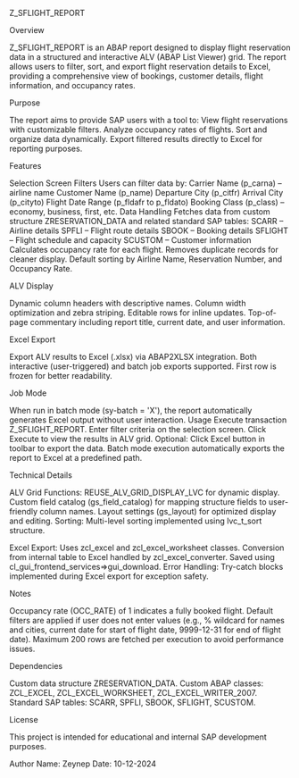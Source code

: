 Z_SFLIGHT_REPORT

Overview

Z_SFLIGHT_REPORT is an ABAP report designed to display flight reservation data in a structured and interactive ALV (ABAP List Viewer) grid. The report allows users to filter, sort, and export flight reservation details to Excel, providing a comprehensive view of bookings, customer details, flight information, and occupancy rates.



Purpose

The report aims to provide SAP users with a tool to:
View flight reservations with customizable filters.
Analyze occupancy rates of flights.
Sort and organize data dynamically.
Export filtered results directly to Excel for reporting purposes.

Features

Selection Screen Filters
Users can filter data by:
Carrier Name (p_carna) – airline name
Customer Name (p_name)
Departure City (p_citfr)
Arrival City (p_cityto)
Flight Date Range (p_fldafr to p_fldato)
Booking Class (p_class) – economy, business, first, etc.
Data Handling
Fetches data from custom structure ZRESERVATION_DATA and related standard SAP tables:
SCARR – Airline details
SPFLI – Flight route details
SBOOK – Booking details
SFLIGHT – Flight schedule and capacity
SCUSTOM – Customer information
Calculates occupancy rate for each flight.
Removes duplicate records for cleaner display.
Default sorting by Airline Name, Reservation Number, and Occupancy Rate.

ALV Display

Dynamic column headers with descriptive names.
Column width optimization and zebra striping.
Editable rows for inline updates.
Top-of-page commentary including report title, current date, and user information.

Excel Export

Export ALV results to Excel (.xlsx) via ABAP2XLSX integration.
Both interactive (user-triggered) and batch job exports supported.
First row is frozen for better readability.

Job Mode

When run in batch mode (sy-batch = 'X'), the report automatically generates Excel output without user interaction.
Usage
Execute transaction Z_SFLIGHT_REPORT.
Enter filter criteria on the selection screen.
Click Execute to view the results in ALV grid.
Optional: Click Excel button in toolbar to export the data.
Batch mode execution automatically exports the report to Excel at a predefined path.

Technical Details

ALV Grid Functions:
REUSE_ALV_GRID_DISPLAY_LVC for dynamic display.
Custom field catalog (gs_field_catalog) for mapping structure fields to user-friendly column names.
Layout settings (gs_layout) for optimized display and editing.
Sorting: Multi-level sorting implemented using lvc_t_sort structure.

Excel Export:
Uses zcl_excel and zcl_excel_worksheet classes.
Conversion from internal table to Excel handled by zcl_excel_converter.
Saved using cl_gui_frontend_services=>gui_download.
Error Handling: Try-catch blocks implemented during Excel export for exception safety.

Notes

Occupancy rate (OCC_RATE) of 1 indicates a fully booked flight.
Default filters are applied if user does not enter values (e.g., % wildcard for names and cities, current date for start of flight date, 9999-12-31 for end of flight date).
Maximum 200 rows are fetched per execution to avoid performance issues.

Dependencies

Custom data structure ZRESERVATION_DATA.
Custom ABAP classes: ZCL_EXCEL, ZCL_EXCEL_WORKSHEET, ZCL_EXCEL_WRITER_2007.
Standard SAP tables: SCARR, SPFLI, SBOOK, SFLIGHT, SCUSTOM.

License

This project is intended for educational and internal SAP development purposes.

Author
Name: Zeynep
Date: 10-12-2024
